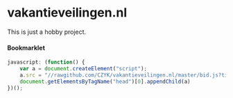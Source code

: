 # vakantieveilingen.nl

This is just a hobby project.

#### Bookmarklet
```javascript
javascript: (function() {
    var a = document.createElement("script");
    a.src = "//rawgithub.com/CZYK/vakantieveilingen.nl/master/bid.js?time=" + (Date.now());
    document.getElementsByTagName("head")[0].appendChild(a)
})();
```